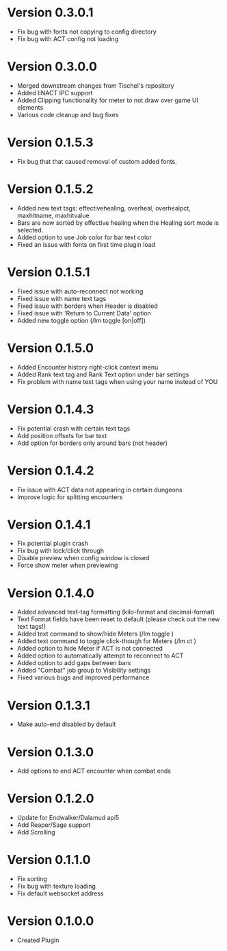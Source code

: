 # Version 0.3.0.1
- Fix bug with fonts not copying to config directory
- Fix bug with ACT config not loading

# Version 0.3.0.0
- Merged downstream changes from Tischel's repository
- Added IINACT IPC support
- Added Clipping functionality for meter to not draw over game UI elements
- Various code cleanup and bug fixes

# Version 0.1.5.3
- Fix bug that that caused removal of custom added fonts.

# Version 0.1.5.2
- Added new text tags: effectivehealing, overheal, overhealpct, maxhitname, maxhitvalue
- Bars are now sorted by effective healing when the Healing sort mode is selected.
- Added option to use Job color for bar text color
- Fixed an issue with fonts on first time plugin load

# Version 0.1.5.1
- Fixed issue with auto-reconnect not working
- Fixed issue with name text tags
- Fixed issue with borders when Header is disabled
- Fixed issue with 'Return to Current Data' option
- Added new toggle option (/lm toggle <number> [on|off])

# Version 0.1.5.0
- Added Encounter history right-click context menu
- Added Rank text tag and Rank Text option under bar settings
- Fix problem with name text tags when using your name instead of YOU

# Version 0.1.4.3
- Fix potential crash with certain text tags
- Add position offsets for bar text
- Add option for borders only around bars (not header)

# Version 0.1.4.2
- Fix issue with ACT data not appearing in certain dungeons
- Improve logic for splitting encounters

# Version 0.1.4.1
- Fix potential plugin crash
- Fix bug with lock/click through
- Disable preview when config window is closed
- Force show meter when previewing

# Version 0.1.4.0
- Added advanced text-tag formatting (kilo-format and decimal-format)
- Text Format fields have been reset to default (please check out the new text tags!)
- Added text command to show/hide Meters (/lm toggle <number>)
- Added text command to toggle click-though for Meters (/lm ct <number>)
- Added option to hide Meter if ACT is not connected
- Added option to automatically attempt to reconnect to ACT
- Added option to add gaps between bars
- Added "Combat" job group to Visibility settings
- Fixed various bugs and improved performance

# Version 0.1.3.1
- Make auto-end disabled by default

# Version 0.1.3.0
- Add options to end ACT encounter when combat ends

# Version 0.1.2.0
- Update for Endwalker/Dalamud api5
- Add Reaper/Sage support
- Add Scrolling

# Version 0.1.1.0
- Fix sorting
- Fix bug with texture loading
- Fix default websocket address

# Version 0.1.0.0
- Created Plugin